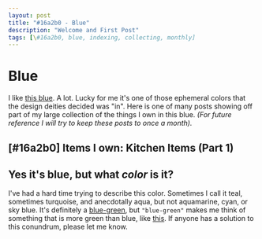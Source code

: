 ```yaml
---
layout: post
title: "#16a2b0 - Blue"
description: "Welcome and First Post"
tags: [\#16a2b0, blue, indexing, collecting, monthly] 
---
```


# Blue

I like [this blue](https://www.google.com/search?q=%239a5b84&oq=%239a5b84&aqs=chrome..69i57.635j0j4&sourceid=chrome&ie=UTF-8#q=%2316a2b0). A lot. Lucky for me it's one of those ephemeral colors that the design deities decided was "in". Here is one of many posts showing off part of my large collection of the things I own in this blue. _(For future reference I will try to keep these posts to once a month)._

## [#16a2b0] Items I own: Kitchen Items (Part 1)


## Yes it's blue, but what _color_ is it?
 I've had a hard time trying to describe this color. Sometimes I call it teal, sometimes turquoise, and anecdotally aqua, but not aquamarine, cyan, or sky blue. It's definitely a [blue-green](https://simple.wikipedia.org/wiki/Blue-green), but `"blue-green"` makes me think of something that is more green than blue, like [this](https://www.google.com/search?q=%233A6960+color&source=lnms&sa=X&ved=0ahUKEwi-yaz8s-bTAhUF1oMKHUfhCKsQ_AUIBSgA&biw=1206&bih=681&dpr=1). If anyone has a solution to this conundrum, please let me know.
    